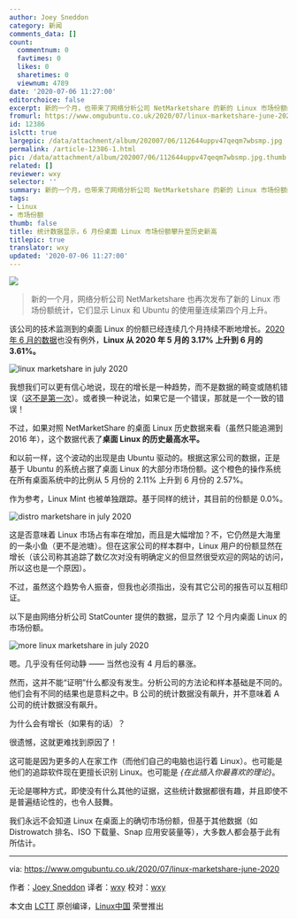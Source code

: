 ```yaml
---
author: Joey Sneddon
category: 新闻
comments_data: []
count:
  commentnum: 0
  favtimes: 0
  likes: 0
  sharetimes: 0
  viewnum: 4789
date: '2020-07-06 11:27:00'
editorchoice: false
excerpt: 新的一个月，也带来了网络分析公司 NetMarketshare 的新的 Linux 市场份额统计，它们显示 Linux 和 Ubuntu 的使用量连续第四个月上升。
fromurl: https://www.omgubuntu.co.uk/2020/07/linux-marketshare-june-2020
id: 12386
islctt: true
largepic: /data/attachment/album/202007/06/112644uppv47qeqm7wbsmp.jpg
permalink: /article-12386-1.html
pic: /data/attachment/album/202007/06/112644uppv47qeqm7wbsmp.jpg.thumb.jpg
related: []
reviewer: wxy
selector: ''
summary: 新的一个月，也带来了网络分析公司 NetMarketshare 的新的 Linux 市场份额统计，它们显示 Linux 和 Ubuntu 的使用量连续第四个月上升。
tags:
- Linux
- 市场份额
thumb: false
title: 统计数据显示，6 月份桌面 Linux 市场份额攀升至历史新高
titlepic: true
translator: wxy
updated: '2020-07-06 11:27:00'
---
```


![](/data/attachment/album/202007/06/112644uppv47qeqm7wbsmp.jpg)



> 
> 新的一个月，网络分析公司 NetMarketshare 也再次发布了新的 Linux 市场份额统计，它们显示 Linux 和 Ubuntu 的使用量连续第四个月上升。
> 
> 
> 


该公司的技术监测到的桌面 Linux 的份额已经连续几个月持续不断地增长。[2020 年 6 月的数据](https://netmarketshare.com/operating-system-market-share.aspx?options=%7B%22filter%22%3A%7B%22%24and%22%3A%5B%7B%22deviceType%22%3A%7B%22%24in%22%3A%5B%22Desktop%2Flaptop%22%5D%7D%7D%5D%7D%2C%22dateLabel%22%3A%22Custom%22%2C%22attributes%22%3A%22share%22%2C%22group%22%3A%22platform%22%2C%22sort%22%3A%7B%22share%22%3A-1%7D%2C%22id%22%3A%22platformsDesktop%22%2C%22dateInterval%22%3A%22Monthly%22%2C%22dateStart%22%3A%222019-05%22%2C%22dateEnd%22%3A%222020-06%22%2C%22plotKeys%22%3A%5B%7B%22platform%22%3A%22Linux%22%7D%2C%7B%22platform%22%3A%22Mac%20OS%22%7D%2C%7B%22platform%22%3A%22Chrome%20OS%22%7D%5D%2C%22segments%22%3A%22-1000%22%7D)也没有例外，**Linux 从 2020 年 5 月的 3.17% 上升到 6 月的 3.61%。**


![linux marketshare in july 2020](/data/attachment/album/202007/06/112749d1thtlij2uswoosf.png)


我想我们可以更有信心地说，现在的增长是一种趋势，而不是数据的畸变或随机错误（[这不是第一次](https://www.omgubuntu.co.uk/2017/10/linux-marketshare-6-91-percent-september-2017)）。或者换一种说法，如果它是一个错误，那就是一个一致的错误！


不过，如果对照 NetMarketShare 的桌面 Linux 历史数据来看（虽然只能追溯到 2016 年），这个数据代表了**桌面 Linux 的历史最高水平。**


和以前一样，这个波动的出现是由 Ubuntu 驱动的。根据这家公司的数据，正是基于 Ubuntu 的系统占据了桌面 Linux 的大部分市场份额。这个橙色的操作系统在所有桌面系统中的比例从 5 月份的 2.11% 上升到 6 月份的 2.57%。


作为参考，Linux Mint 也被单独跟踪。基于同样的统计，其目前的份额是 0.0%。


![distro marketshare in july 2020](/data/attachment/album/202007/06/112227rl6oeduz0dp2c5uo.png)


这是否意味着 Linux 市场占有率在增加，而且是大幅增加？不，它仍然是大海里的一条小鱼（更不是池塘）。但在这家公司的样本群中，Linux 用户的份额显然在增长（该公司称其追踪了数亿次对没有明确定义的但显然很受欢迎的网站的访问，所以这也是一个原因）。


不过，虽然这个趋势令人振奋，但我也必须指出，没有其它公司的报告可以互相印证。


以下是由网络分析公司 StatCounter 提供的数据，显示了 12 个月内桌面 Linux 的市场份额。


![more linux marketshare in july 2020](/data/attachment/album/202007/06/112751jnnfe5zx2urbq8rr.jpg)


嗯。几乎没有任何动静 —— 当然也没有 4 月后的暴涨。


然而，这并不能“证明”什么都没有发生。分析公司的方法论和样本基础是不同的。他们会有不同的结果也是意料之中。B 公司的统计数据没有飙升，并不意味着 A 公司的统计数据没有飙升。


为什么会有增长（如果有的话）？


很遗憾，这就更难找到原因了！


这可能是因为更多的人在家工作（而他们自己的电脑也运行着 Linux）。也可能是他们的追踪软件现在更擅长识别 Linux。也可能是 *{在此插入你最喜欢的理论}*。


无论是哪种方式，即使没有什么其他的证据，这些统计数据都很有趣，并且即使不是普遍结论性的，也令人鼓舞。


我们永远不会知道 Linux 在桌面上的确切市场份额，但基于其他数据（如 Distrowatch 排名、ISO 下载量、Snap 应用安装量等），大多数人都会基于此有所估计。




---


via: <https://www.omgubuntu.co.uk/2020/07/linux-marketshare-june-2020>


作者：[Joey Sneddon](https://www.omgubuntu.co.uk/author/d0od "View all posts by Joey Sneddon") 译者：[wxy](https://github.com/wxy) 校对：[wxy](https://github.com/wxy)


本文由 [LCTT](https://github.com/LCTT/TranslateProject) 原创编译，[Linux中国](/article-12382-1.html) 荣誉推出